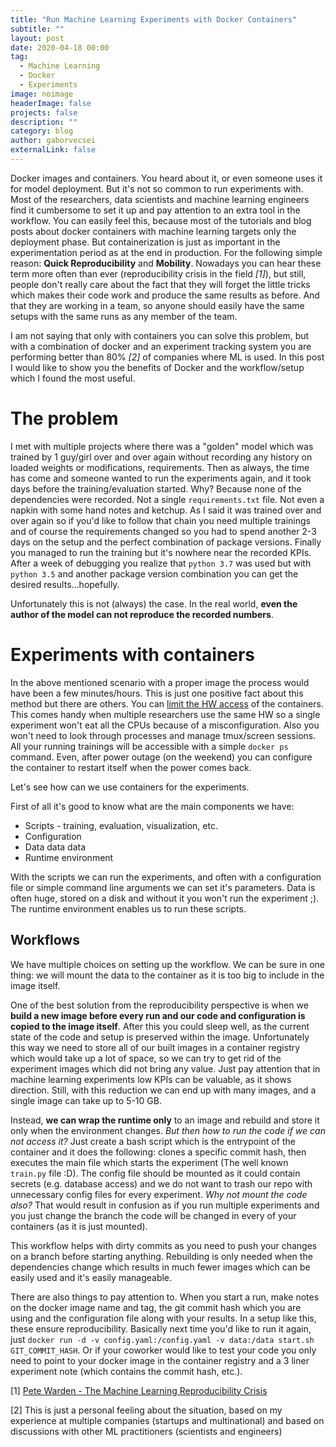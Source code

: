 ```yaml
---
title: "Run Machine Learning Experiments with Docker Containers"
subtitle: ""
layout: post
date: 2020-04-18 00:00
tag:
  - Machine Learning
  - Docker
  - Experiments
image: noimage
headerImage: false
projects: false
description: ""
category: blog
author: gaborvecsei
externalLink: false
---
```


Docker images and containers. You heard about it, or even someone uses it for model deployment. But it's not so common to run experiments with. Most of the researchers, data scientists and machine learning engineers find it cumbersome to set it up and pay attention to an extra tool in the workflow. You can easily feel this, because most of the tutorials and blog posts about docker containers with machine learning targets only the deployment phase. But containerization is just as important in the experimentation period as at the end in production. For the following simple reason: **Quick Reproducibility** and **Mobility**. Nowadays you can hear these term more often than ever (reproducibility crisis in the field *[1]*), but still, people don't really care about the fact that they will forget the little tricks which makes their code work and produce the same results as before. And that they are working in a team, so anyone should easily have the same setups with the same runs as any member of the team.

I am not saying that only with containers you can solve this problem, but with a combination of docker and an experiment tracking system you are performing better than 80% *[2]* of companies where ML is used. In this post I would like to show you the benefits of Docker and the workflow/setup which I found the most useful.

# The problem

I met with multiple projects where there was a "golden" model which was trained by 1 guy/girl over and over again without recording any history on loaded weights or modifications, requirements. Then as always, the time has come and someone wanted to run the experiments again, and it took days before the training/evaluation started. Why? Because none of the dependencies were recorded. Not a single `requirements.txt` file. Not even a napkin with some hand notes and ketchup. As I said it was trained over and over again so if you'd like to follow that chain you need multiple trainings and of course the requirements changed so you had to spend another 2-3 days on the setup and the perfect combination of package versions. Finally you managed to run the training but it's nowhere near the recorded KPIs. After a week of debugging you realize that `python 3.7` was used but with `python 3.5` and another package version combination you can get the desired results...hopefully.

Unfortunately this is not (always) the case. In the real world, **even the author of the model can not reproduce the recorded numbers**.

# Experiments with containers

In the above mentioned scenario with a proper image the process would have been a few minutes/hours. This is just one positive fact about this method but there are others. You can [limit the HW access](https://docs.docker.com/config/containers/resource_constraints/) of the containers. This comes handy when multiple researchers use the same HW so a single experiment won't eat all the CPUs because of a misconfiguration. Also you won't need to look through processes and manage tmux/screen sessions. All your running trainings will be accessible with a simple `docker ps` command. Even, after power outage (on the weekend) you can configure the container to restart itself when the power comes back.

Let's see how can we use containers for the experiments.

First of all it's good to know what are the main components we have:
- Scripts - training, evaluation, visualization, etc.
- Configuration
- Data data data
- Runtime environment

With the scripts we can run the experiments, and often with a configuration file or simple command line arguments we can set it's parameters. Data is often huge, stored on a disk and without it you won't run the experiment ;). The runtime environment enables us to run these scripts.

## Workflows

We have multiple choices on setting up the workflow. We can be sure in one thing: we will mount the data to the container as it is too big to include in the image itself.

One of the best solution from the reproducibility perspective is when we **build a new image before every run and our code and configuration is copied to the image itself**. After this you could sleep well, as the current state of the code and setup is preserved within the image. Unfortunately this way we need to store all of our built images in a container registry which would take up a lot of space, so we can try to get rid of the experiment images which did not bring any value. Just pay attention that in machine learning experiments low KPIs can be valuable, as it shows direction. Still, with this reduction we can end up with many images, and a single image can take up to 5-10 GB.

Instead, **we can wrap the runtime only** to an image and rebuild and store it only when the environment changes. *But then how to run the code if we can not access it?* Just create a bash script which is the entrypoint of the container and it does the following: clones a specific commit hash, then executes the main file which starts the experiment (The well known `train.py` file :D). The config file should be mounted as it could contain secrets (e.g. database access) and we do not want to trash our repo with unnecessary config files for every experiment. *Why not mount the code also?* That would result in confusion as if you run multiple experiments and you just change the branch the code will be changed in every of your containers (as it is just mounted).

This workflow helps with dirty commits as you need to push your changes on a branch before starting anything. Rebuilding is only needed when the dependencies change which results in much fewer images which can be easily used and it's easily manageable.

There are also things to pay attention to. When you start a run, make notes on the docker image name and tag, the git commit hash which you are using and the configuration file along with your results. In a setup like this, these ensure reproducibility. Basically next time you'd like to run it again, just `docker run -d -v config.yaml:/config.yaml -v data:/data start.sh GIT_COMMIT_HASH`. Or if your coworker would like to test your code you only need to point to your docker image in the container registry and a 3 liner experiment note (which contains the commit hash, etc.).




[1] [Pete Warden - The Machine Learning Reproducibility Crisis](https://petewarden.com/2018/03/19/the-machine-learning-reproducibility-crisis/)

[2] This is just a personal feeling about the situation, based on my experience at multiple companies (startups and multinational) and based on discussions with other ML practitioners (scientists and engineers)